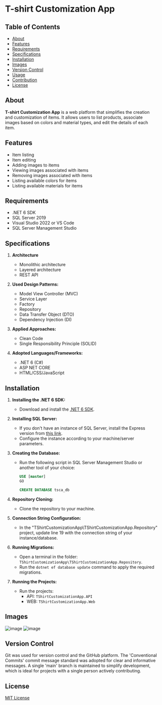 # T-shirt Customization App

## Table of Contents

- [About](#about)
- [Features](#features)
- [Requirements](#requirements)
- [Specifications](#specifications)
- [Installation](#installation)
- [Images](#images)
- [Version Control](#version-control)
- [Usage](#usage)
- [Contribution](#contribution)
- [License](#license)

## About

**T-shirt Customization App** is a web platform that simplifies the creation and customization of items. It allows users to list products, associate images based on colors and material types, and edit the details of each item.

## Features

- Item listing
- Item editing
- Adding images to items
- Viewing images associated with items
- Removing images associated with items
- Listing available colors for items
- Listing available materials for items

## Requirements

- .NET 6 SDK
- SQL Server 2019
- Visual Studio 2022 or VS Code
- SQL Server Management Studio

## Specifications

1. **Architecture**
   - Monolithic architecture
   - Layered architecture
   - REST API

2. **Used Design Patterns:**
   - Model View Controller (MVC)
   - Service Layer
   - Factory
   - Repository
   - Data Transfer Object (DTO)
   - Dependency Injection (DI)

3. **Applied Approaches:**
   - Clean Code
   - Single Responsibility Principle (SOLID)

4. **Adopted Languages/Frameworks:**
   - .NET 6 (C#)
   - ASP NET CORE
   - HTML/CSS/JavaScript

## Installation

1. **Installing the .NET 6 SDK:**
   - Download and install the [.NET 6 SDK](https://dotnet.microsoft.com/en-us/download/dotnet/6.0).

2. **Installing SQL Server:**
   - If you don't have an instance of SQL Server, install the Express version from [this link](https://www.microsoft.com/en-us/download/details.aspx?id=101064).
   - Configure the instance according to your machine/server parameters.

3. **Creating the Database:**
   - Run the following script in SQL Server Management Studio or another tool of your choice:
     ```sql
     USE [master]
     GO

     CREATE DATABASE tsca_db
     ```

4. **Repository Cloning:**
   - Clone the repository to your machine.

5. **Connection String Configuration:**
   - In the "TShirtCustomizationApp\TShirtCustomizationApp.Repository" project, update line 19 with the connection string of your instance/database.

6. **Running Migrations:**
   - Open a terminal in the folder: `TShirtCustomizationApp\TShirtCustomizationApp.Repository`.
   - Run the `dotnet ef database update` command to apply the required migrations.

7. **Running the Projects:**
   - Run the projects:
     - API: `TShirtCustomizationApp.API`
     - WEB: `TShirtCustomizationApp.Web`

## Images
![image](https://github.com/LiaAlexandre/TShirtCustomizationApp/assets/47008881/49113248-b3d9-4696-a56e-b6a80b539b54)
![image](https://github.com/LiaAlexandre/TShirtCustomizationApp/assets/47008881/cbd4de47-6e1d-455f-b7ce-09c6c82ab83c)


## Version Control

Git was used for version control and the GitHub platform. The 'Conventional Commits' commit message standard was adopted for clear and informative messages. A single 'main' branch is maintained to simplify development, which is ideal for projects with a single person actively contributing.

## License

[MIT License](https://opensource.org/license/mit/)
